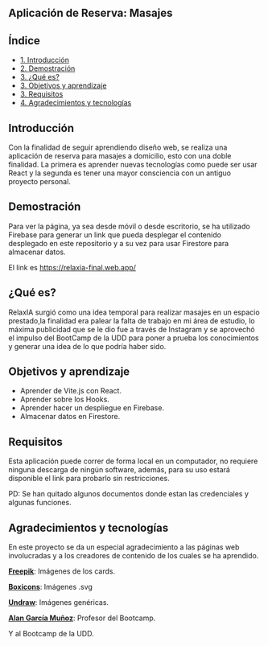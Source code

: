 
## Aplicación de Reserva: Masajes
## Índice

* [1. Introducción](#Introducción)
* [2. Demostración](#Demostración)
* [3. ¿Qué es?](#¿Qué-es?)
* [3. Objetivos y aprendizaje](#Objetivos-y-aprendizaje)
* [3. Requisitos](#Requisitos)
* [4. Agradecimientos y tecnologías](#Agradecimientos-y-tecnologías)


## Introducción
Con la finalidad de seguir aprendiendo diseño web, se realiza una aplicación de reserva para masajes a domicilio, esto con una doble finalidad. La primera es aprender nuevas tecnologías como puede ser usar React y la segunda es tener una mayor consciencia con un antiguo proyecto personal.
## Demostración

Para ver la página, ya sea desde móvil o desde escritorio, se ha utilizado Firebase para generar un link que pueda desplegar el contenido desplegado en este repositorio y a su vez para usar Firestore para almacenar datos.

El link es https://relaxia-final.web.app/


## ¿Qué es?
RelaxIA surgió como una idea temporal para realizar masajes en un espacio prestado,la finalidad era palear la falta de trabajo en mi área de estudio, lo máxima publicidad que se le dio fue a través de Instagram y se aprovechó el impulso del BootCamp de la UDD para poner a prueba los conocimientos y generar una idea de lo que podría haber sido.
## Objetivos y aprendizaje

- Aprender de Vite.js con React.
- Aprender sobre los Hooks.
- Aprender hacer un despliegue en Firebase.
- Almacenar datos en Firestore.
## Requisitos

Esta aplicación puede correr de forma local en un computador, no requiere ninguna descarga de ningún software, además, para su uso estará disponible el link para probarlo sin restricciones.

PD: Se han quitado algunos documentos donde estan las credenciales y algunas funciones.
## Agradecimientos y tecnologías

En este proyecto se da un especial agradecimiento a las páginas web involucradas y a los creadores de contenido de los cuales se ha aprendido.

**[Freepik](https://www.freepik.es/)**: Imágenes de los cards.

**[Boxicons](https://boxicons.com/)**: Imágenes .svg

**[Undraw](https://undraw.co/)**: Imágenes genéricas.

**[Alan García Muñoz]()**: Profesor del Bootcamp.

Y al Bootcamp de la UDD.